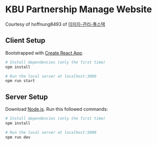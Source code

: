 # KBU Partnership Manage Website
Courtesy of hoffnung8493 of [이미지-관리-풀스택](https://www.inflearn.com/course/%EC%9D%B4%EB%AF%B8%EC%A7%80-%EA%B4%80%EB%A6%AC-%ED%92%80%EC%8A%A4%ED%83%9D#curriculum)

## Client Setup
Bootstrapped with [Create React App](https://github.com/facebook/create-react-app).
``` bash
# Install dependencies (only the first time)
npm install

# Run the local server at localhost:3000
npm run start
```

## Server Setup
Download [Node.js](https://nodejs.org/en/download/).
Run this followed commands:

``` bash
# Install dependencies (only the first time)
npm install

# Run the local server at localhost:5000
npm run dev
```